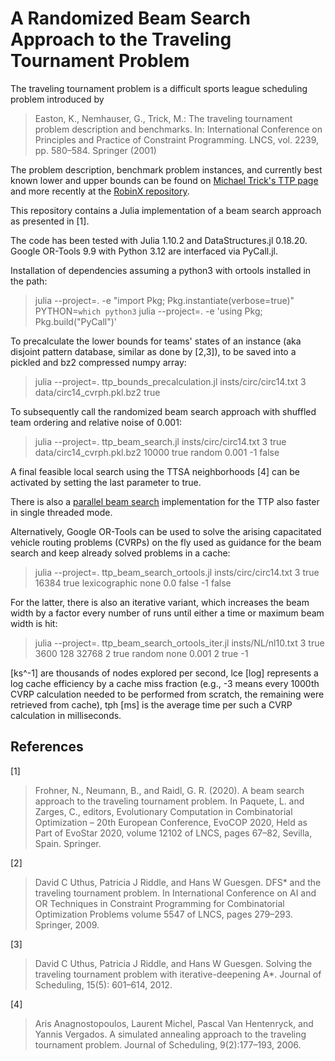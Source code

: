 # A Randomized Beam Search Approach to the Traveling Tournament Problem

The traveling tournament problem is a difficult sports league scheduling problem introduced by

> Easton, K., Nemhauser, G., Trick, M.: The traveling tournament problem description and benchmarks.
> In: International Conference on Principles and Practice of Constraint Programming.
> LNCS, vol. 2239, pp. 580–584. Springer (2001)

The problem description, benchmark problem instances, and currently best known lower and upper bounds can be found on [Michael Trick's TTP page](https://mat.tepper.cmu.edu/TOURN/) and more recently at the [RobinX repository](https://www.sportscheduling.ugent.be/RobinX/).

This repository contains a Julia implementation of a beam search approach as presented in [1].

The code has been tested with Julia 1.10.2 and DataStructures.jl 0.18.20. Google OR-Tools 9.9 with Python 3.12 are interfaced via PyCall.jl.

Installation of dependencies assuming a python3 with ortools installed in the path:

> julia --project=. -e "import Pkg; Pkg.instantiate(verbose=true)"
> PYTHON=`which python3` julia --project=. -e 'using Pkg; Pkg.build("PyCall")'

To precalculate the lower bounds for teams' states of an instance (aka disjoint pattern database, similar as done by [2,3]), to be saved into a pickled and bz2 compressed numpy array:

> julia --project=. ttp_bounds_precalculation.jl insts/circ/circ14.txt 3 data/circ14_cvrph.pkl.bz2 true

To subsequently call the randomized beam search approach with shuffled team ordering and relative noise of 0.001:

> julia --project=. ttp_beam_search.jl insts/circ/circ14.txt 3 true data/circ14_cvrph.pkl.bz2 10000 true random 0.001 -1 false

A final feasible local search using the TTSA neighborhoods [4] can be activated by setting the last parameter to true.

There is also a [parallel beam search](https://github.com/nfrohner/parbeam) implementation for the TTP also faster in single threaded mode.

Alternatively, Google OR-Tools can be used to solve the arising capacitated vehicle routing problems (CVRPs) on the fly used as guidance for the beam search and keep already solved problems in a cache:

> julia --project=. ttp_beam_search_ortools.jl insts/circ/circ14.txt 3 true 16384 true lexicographic none 0.0 false -1 false

For the latter, there is also an iterative variant, which increases the beam width by a factor every number of runs until either a time or maximum beam width is hit:

> julia --project=. ttp_beam_search_ortools_iter.jl insts/NL/nl10.txt 3 true 3600 128 32768 2 true random none 0.001 2 true -1

[ks^-1] are thousands of nodes explored per second, lce [log] represents a log cache efficiency by a cache miss fraction (e.g., -3 means every 1000th CVRP calculation needed to be performed from scratch, the remaining were retrieved from cache), tph [ms] is the average time per such a CVRP calculation in milliseconds.

## References

[1]
> Frohner, N., Neumann, B., and Raidl, G. R. (2020). A beam search approach to the traveling tournament problem.
> In Paquete, L. and Zarges, C., editors, Evolutionary Computation in Combinatorial Optimization – 20th European Conference,
> EvoCOP 2020, Held as Part of EvoStar 2020, volume 12102 of LNCS, pages 67–82, Sevilla, Spain. Springer.

[2]
> David C Uthus, Patricia J Riddle, and Hans W Guesgen.
> DFS* and the traveling tournament problem.
> In International Conference on AI and OR Techniques in Constraint Programming for Combinatorial Optimization Problems volume 5547 of LNCS, pages 279–293. Springer, 2009.

[3]
> David C Uthus, Patricia J Riddle, and Hans W Guesgen.
> Solving the traveling tournament problem with iterative-deepening A*.
> Journal of Scheduling, 15(5): 601–614, 2012.

[4]
> Aris Anagnostopoulos, Laurent Michel, Pascal Van Hentenryck, and Yannis Vergados.
> A simulated annealing approach to the traveling tournament problem.
> Journal of Scheduling, 9(2):177–193, 2006.